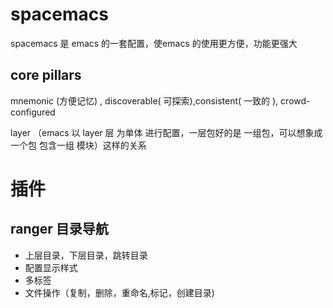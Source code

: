 # spacemacs 
spacemacs 是 emacs 的一套配置，使emacs 的使用更方便，功能更强大
## core pillars
mnemonic (方便记忆) , discoverable( 可探索),consistent( 一致的 ), crowd-configured

layer  （emacs 以 layer 层 为单体 进行配置，一层包好的是 一组包，可以想象成 一个包 包含一组 模块）这样的关系


# 插件
## ranger 目录导航
- 上层目录，下层目录，跳转目录
- 配置显示样式
- 多标签
- 文件操作（复制，删除，重命名,标记，创建目录)